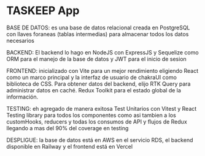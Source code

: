 # TASKEEP App

BASE DE DATOS: es una base de datos relacional creada en PostgreSQL con llaves foraneas (tablas intermedias) para almacenar todos los datos necesarios

BACKEND: El backend lo hago en NodeJS con ExpressJS y Sequelize como ORM para el manejo de la base de datos y JWT para el inicio de sesion

FRONTEND: inicializado con Vite para un mejor rendimiento eligiendo React como un marco principal y la interfaz de usuario de chakraUI como biblioteca de CSS. Para obtener datos del backend, elijo RTK Query para administrar datos en caché. Redux Toolkit para el estado global de la información.

TESTING: eh agregado de manera exitosa Test Unitarios con Vitest y React Testing library para todos los componentes como asi tambien a los customHooks, reducers y todas los consumos de API y flujos de Redux llegando a mas del 90% del coverage en testing

DESPLIGUE: la base de datos está en AWS en el servicio RDS, el backend disponible en Railway y el frontend está en Vercel
